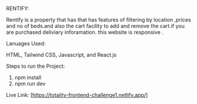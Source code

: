 RENTIFY:

Rentify is a property that has that has features of filtering by location ,prices and no of beds.and also the cart facility to add and remove the cart.if you are purchased deliviary inforamation. this website is responsive .

Lanuages Used:

HTML, Tailwind CSS, Javascript, and React.js

Steps to run the Project:
1. npm install
2. npm run dev

Live Link:
[https://totality-frontend-challenge1.netlify.app/]
